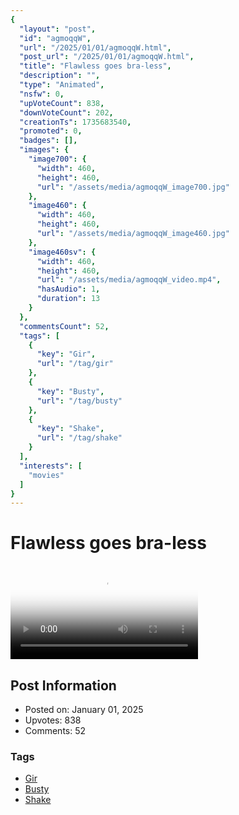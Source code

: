```yaml
---
{
  "layout": "post",
  "id": "agmoqqW",
  "url": "/2025/01/01/agmoqqW.html",
  "post_url": "/2025/01/01/agmoqqW.html",
  "title": "Flawless goes bra-less",
  "description": "",
  "type": "Animated",
  "nsfw": 0,
  "upVoteCount": 838,
  "downVoteCount": 202,
  "creationTs": 1735683540,
  "promoted": 0,
  "badges": [],
  "images": {
    "image700": {
      "width": 460,
      "height": 460,
      "url": "/assets/media/agmoqqW_image700.jpg"
    },
    "image460": {
      "width": 460,
      "height": 460,
      "url": "/assets/media/agmoqqW_image460.jpg"
    },
    "image460sv": {
      "width": 460,
      "height": 460,
      "url": "/assets/media/agmoqqW_video.mp4",
      "hasAudio": 1,
      "duration": 13
    }
  },
  "commentsCount": 52,
  "tags": [
    {
      "key": "Gir",
      "url": "/tag/gir"
    },
    {
      "key": "Busty",
      "url": "/tag/busty"
    },
    {
      "key": "Shake",
      "url": "/tag/shake"
    }
  ],
  "interests": [
    "movies"
  ]
}
---
```


# Flawless goes bra-less

<video controls playsinline loop poster="/assets/media/agmoqqW_image460.jpg">
  <source src="/assets/media/agmoqqW_video.mp4" type="video/mp4">
  Your browser does not support the video tag.
</video>

## Post Information

- Posted on: January 01, 2025
- Upvotes: 838
- Comments: 52

### Tags

- [Gir](/tag/Gir)
- [Busty](/tag/Busty)
- [Shake](/tag/Shake)
